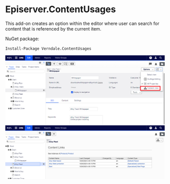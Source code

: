 # Episerver.ContentUsages
This add-on creates an option within the editor where user can search for content that is referenced by the current item.

NuGet package:
```
Install-Package Verndale.ContentUsages
```
![](Verndale.ContentUsages/Images/Screenshot2.png)
![](Verndale.ContentUsages/Images/Screenshot3.png)
